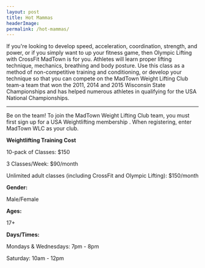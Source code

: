 ```yaml
---
layout: post
title: Hot Mammas
headerImage:
permalink: /hot-mammas/
---
```


If you\'re looking to develop speed, acceleration, coordination, strength, and power, or if you simply want to up your fitness game, then Olympic Lifting with CrossFit MadTown is for you. Athletes will learn proper lifting technique, mechanics, breathing and body posture. Use this class as a method of non-competitive training and conditioning, or develop your technique so that you can compete on the MadTown Weight Lifting Club team-a team that won the 2011, 2014 and 2015 Wisconsin State Championships and has helped numerous athletes in qualifying for the USA National Championships.

****

Be on the team!
To join the MadTown Weight Lifting Club team, you must first sign up for a USA Weightlifting membership . When registering, enter MadTown WLC as your club.

**Weightlifting Training Cost**

10-pack of Classes: $150

3 Classes/Week: $90/month

Unlimited adult classes (including CrossFit and Olympic Lifting): $150/month

**Gender:**

Male/Female

**Ages:**

17+

**Days/Times:**

Mondays & Wednesdays: 7pm - 8pm

Saturday: 10am - 12pm